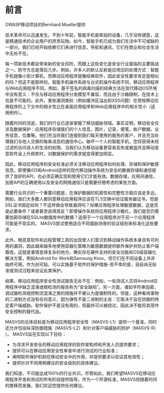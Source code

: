 # 前言

OWASP移动项目的Bernhard Mueller提供

技术革命可以迅速发生。不到十年前，智能手机是笨拙的设备，几乎没有键盘，这是精通技术的企业用户的昂贵玩物。如今，智能手机已成为我们生活中不可或缺的一部分。我们已经开始依赖它们来进行信息，导航和通讯，它们在商业和社会生活中无处不在。

每一项新技术都会带来新的安全风险，而跟上这些变化是安全行业面临的主要挑战之一。防守方总是落后几步。例如，许多人的默认反射是应用旧的处理方式：智能手机就像小型计算机，而移动应用程序就像经典软件，因此安全性要求肯定是相似的吗？但这不是那样的。智能手机操作系统与台式机操作系统不同，移动应用程序与Web应用程序不同。例如，基于签名的病毒扫描的经典方法在现代移动OS环境中没有意义：不仅与移动应用程序分发模型不兼容，而且由于沙箱限制，在技术上也是不可能的。此外，某些漏洞类别（例如缓冲区溢出和XSS问题）在常规移动应用程序的上下文中的相关性比在桌面应用程序和Web应用程序中的相关性小（适用例外）。

随着时间的流逝，我们的行业已逐渐掌握了移动威胁领域。事实证明，移动安全仅涉及数据保护：应用程序存储我们的个人信息，图片，记录，便笺，帐户数据，业务信息，位置等。他们充当将我们连接到我们每天使用的服务的客户，并且充当处理我们与他人交换的每条消息的通信中心。破坏一个人的智能手机，您将获得未经过滤的访问该人的生活的权限。当我们认为移动设备更容易丢失或被盗并且移动恶意软件呈上升趋势时，对数据保护的需求就变得更加明显。

因此，移动应用程序的安全标准必须关注移动应用程序如何处理，存储和保护敏感信息。即使像iOS和Android这样的现代移动操作系统为安全的数据存储和通信提供了良好的API，也必须正确实现和使用它们才能有效。数据存储，应用间通信，加密API的正确使用以及安全的网络通信只是需要仔细考虑的某些方面。

需要行业共识的一个重要问题是，在保护数据的机密性和完整性方面应该走多远。例如，我们大多数人都同意移动应用程序应该在TLS交换中验证服务器证书。但是SSL证书固定如何？不这样做会导致漏洞吗？如果应用程序处理敏感数据，这是否是必要条件？或者甚至适得其反？即使操作系统将应用程序沙箱化，我们是否仍需要加密存储在SQLite数据库中的数据？适用于一个应用程序对于另一个应用程序可能是不现实的。 MASVS尝试使用适合不同威胁场景的验证级别来标准化这些要求。

此外，根恶意软件和远程管理工具的出现使人们意识到移动操作系统本身具有可利用的漏洞，因此越来越多地使用容器化策略为敏感数据提供额外保护并防止客户端篡改。这就是事情变得复杂的地方。确实存在硬件支持的安全功能和OS级容器化解决方案，例如Android for Work和Samsung Knox，但它们在不同设备上并非始终可用。作为创可贴，可以实施基于软件的保护措施-但不幸的是，目前尚无标准或测试过程来验证此类保护。

结果，移动应用程序安全性测试报告无处不在：例如，一些测试人员将Android应用程序中缺乏混淆或根检测的报告称为“安全缺陷”。另一方面，诸如字符串加密，调试器检测或控制流混淆之类的措施并不被认为是强制性的。但是，这种看待事物的二进制方式没有任何意义，因为弹性不是二进制的主张：它取决于旨在防御的特定客户端威胁。软件保护不是没有用的，但最终可以被绕过，因此决不能将其用作安全控制的替代品。

MASVS的总体目标是为移动应用程序安全性（MASVS-L1）提供一个基准，同时还允许包括纵深防御措施（MASVS-L2）和针对客户端威胁的防护（MASVS-R） ）。 MASVS旨在实现以下目标：

- 为寻求开发安全的移动应用程序的软件架构师和开发人员提供要求；
- 提供可以在移动应用安全性审查中进行测试的行业标准；
- 阐明软件保护机制在移动安全中的作用，并提供要求以验证其有效性；
- 提供针对不同用例建议的安全级别的具体建议。

我们知道，不可能达成100％的行业共识。尽管如此，我们希望MASVS在移动应用程序开发和测试的所有阶段提供指导。作为一个开源标准，MASVS将随着时间的推移而发展，我们欢迎您提供任何建议。
